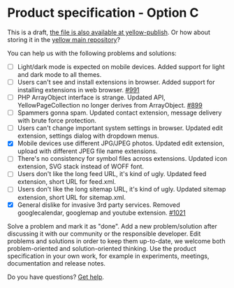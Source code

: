 # Product specification - Option C

This is a draft, [the file is also available at yellow-publish](https://github.com/annaesvensson/yellow-publish/blob/main/product-specification.md). Or how about storing it in the [yellow main repository](https://github.com/datenstrom/yellow)?

You can help us with the following problems and solutions:

- [ ] Light/dark mode is expected on mobile devices. Added support for light and dark mode to all themes.                      
- [ ] Users can't see and install extensions in browser. Added support for installing extensions in web browser. [#991](https://github.com/datenstrom/community/discussions/991)
- [ ] PHP ArrayObject interface is strange. Updated API, YellowPageCollection no longer derives from ArrayObject. [#899](https://github.com/datenstrom/community/discussions/899)
- [ ] Spammers gonna spam. Updated contact extension, message delivery with brute force protection.  
- [ ] Users can't change important system settings in browser. Updated edit extension, settings dialog with dropdown menus.
- [x] Mobile devices use different JPG/JPEG photos. Updated edit extension, upload with different JPEG file name extensions.
- [ ] There's no consistency for symbol files across extensions. Updated icon extension, SVG stack instead of WOFF font.                   
- [ ] Users don't like the long feed URL, it's kind of ugly. Updated feed extension, short URL for feed.xml.                       
- [ ] Users don't like the long sitemap URL, it's kind of ugly. Updated sitemap extension, short URL for sitemap.xml.                 
- [x] General dislike for invasive 3rd party services. Removed googlecalendar, googlemap and youtube extension. [#1021](https://github.com/datenstrom/community/discussions/1021)

Solve a problem and mark it as "done". Add a new problem/solution after discussing it with our community or the responsible developer. Edit problems and solutions in order to keep them up-to-date, we welcome both problem-oriented and solution-oriented thinking. Use the product specification in your own work, for example in experiments, meetings, documentation and release notes.

Do you have questions? [Get help](https://datenstrom.se/yellow/help/).

